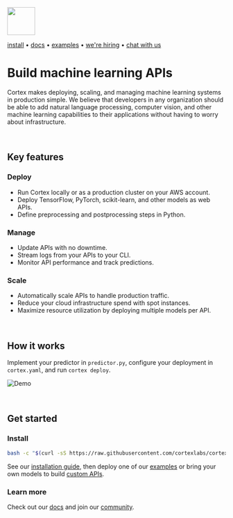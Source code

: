 <!-- Delete on release branches -->
<img src='https://s3-us-west-2.amazonaws.com/cortex-public/logo.png' height='64'>

<!-- Delete on release branches -->
<!-- CORTEX_VERSION_README_MINOR -->
[install](https://docs.cortex.dev/install) • [docs](https://docs.cortex.dev) • [examples](https://github.com/cortexlabs/cortex/tree/0.18/examples) • [we're hiring](https://angel.co/cortex-labs-inc/jobs) • [chat with us](https://gitter.im/cortexlabs/cortex)

# Build machine learning APIs

Cortex makes deploying, scaling, and managing machine learning systems in production simple. We believe that developers in any organization should be able to add natural language processing, computer vision, and other machine learning capabilities to their applications without having to worry about infrastructure.

<br>

## Key features

### Deploy

* Run Cortex locally or as a production cluster on your AWS account.
* Deploy TensorFlow, PyTorch, scikit-learn, and other models as web APIs.
* Define preprocessing and postprocessing steps in Python.

### Manage

* Update APIs with no downtime.
* Stream logs from your APIs to your CLI.
* Monitor API performance and track predictions.

### Scale

* Automatically scale APIs to handle production traffic.
* Reduce your cloud infrastructure spend with spot instances.
* Maximize resource utilization by deploying multiple models per API.

<br>

## How it works

Implement your predictor in `predictor.py`, configure your deployment in `cortex.yaml`, and run `cortex deploy`.

![Demo](https://d1zqebknpdh033.cloudfront.net/demo/gif/v0.18.gif)

<br>

## Get started

### Install

<!-- CORTEX_VERSION_README_MINOR -->
```bash
bash -c "$(curl -sS https://raw.githubusercontent.com/cortexlabs/cortex/0.18/get-cli.sh)"
```

<!-- CORTEX_VERSION_README_MINOR -->
See our [installation guide](https://docs.cortex.dev/install), then deploy one of our [examples](https://github.com/cortexlabs/cortex/tree/0.18/examples) or bring your own models to build [custom APIs](https://docs.cortex.dev/deployments/exporting).

### Learn more

Check out our [docs](https://docs.cortex.dev) and join our [community](https://gitter.im/cortexlabs/cortex).
